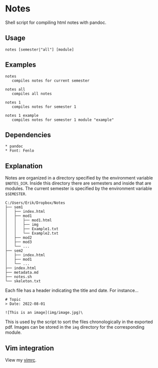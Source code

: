 # Notes

Shell script for compiling html notes with pandoc.

## Usage

    notes [semester|"all"] [module]

## Examples

    notes
       compiles notes for current semester

    notes all
       compiles all notes

    notes 1
       compiles notes for semester 1

    notes 1 example
       compiles notes for semester 1 module "example"

## Dependencies
    * pandoc
    * Font: Fenlo

## Explanation

Notes are organized in a directory specified by the environment variable `$NOTES_DIR`. Inside this directory there are semesters and inside that are modules. The current semester is specified by the environment variable `$SEMESTER`.

    C:/Users/Erik/Dropbox/Notes
    ├── sem1
    │   ├── index.html
    │   ├── mod1
    │   │   ├── mod1.html
    │   │   ├── img
    │   │   ├── Example1.txt
    │   │   └── Example2.txt
    │   ├── mod2
    │   ├── mod3
    │   └── ...
    ├── sem2
    │   ├── index.html
    │   ├── mod1
    │   └── ...
    ├── index.html
    ├── metadata.md
    ├── notes.sh
    └── skeleton.txt

Each file has a header indicating the title and date. For instance...

    # Topic
    > Date: 2022-08-01

    ![This is an image](img/image.jpg)\

This is used by the script to sort the files chronologically in the exported pdf. Images can be stored in the `img` directory for the corresponding module.

## Vim integration

View my [vimrc](https://github.com/erikrl2/dotfiles-win/blob/main/vimfiles/vimrc).
